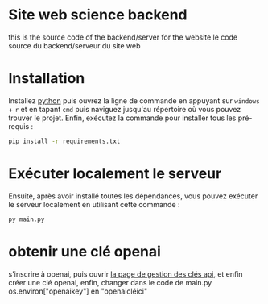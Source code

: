 # Site web science backend
this is the source code of the backend/server for the website
le code source du backend/serveur du site web


# Installation
Installez [python](https://www.python.org/downloads/) puis ouvrez la ligne de commande en appuyant sur `windows` + `r` et en tapant `cmd` puis naviguez jusqu'au répertoire où vous pouvez trouver le projet. Enfin, exécutez la commande pour installer tous les pré-requis :
```bash
pip install -r requirements.txt
```

# Exécuter localement le serveur
Ensuite, après avoir installé toutes les dépendances, vous pouvez exécuter le serveur localement en utilisant cette commande :
```py
py main.py
```

# obtenir une clé openai
s'inscrire à openai, puis ouvrir [la page de gestion des clés api](https://platform.openai.com/account/api-keys), et enfin créer une clé openai, enfin, changer dans le code de main.py os.environ["openaikey"] en "openaicléici"

